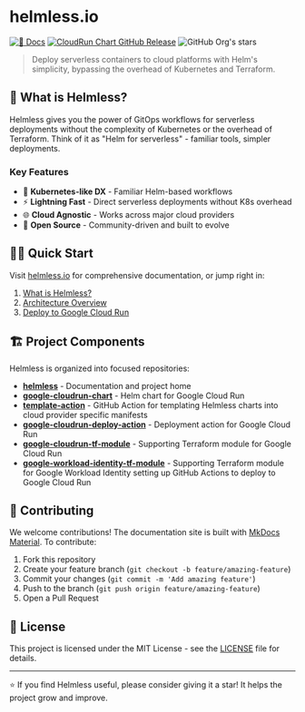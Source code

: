 # helmless.io

[![📜 Docs](https://github.com/helmless/helmless/actions/workflows/deploy-docs.yaml/badge.svg)](https://helmless.io)
[![CloudRun Chart GitHub Release](https://img.shields.io/github/v/release/helmless/google-cloudrun-chart?include_prereleases&label=cloudrun&color=blue)](https://github.com/helmless/google-cloudrun-chart/)
![GitHub Org's stars](https://img.shields.io/github/stars/helmless)

> Deploy serverless containers to cloud platforms with Helm's simplicity, bypassing the overhead of Kubernetes and Terraform.

## 🚀 What is Helmless?

Helmless gives you the power of GitOps workflows for serverless deployments without the complexity of Kubernetes or the overhead of Terraform. Think of it as "Helm for serverless" - familiar tools, simpler deployments.

### Key Features

- 🎯 **Kubernetes-like DX** - Familiar Helm-based workflows
- ⚡ **Lightning Fast** - Direct serverless deployments without K8s overhead
- 🌐 **Cloud Agnostic** - Works across major cloud providers
- 🤝 **Open Source** - Community-driven and built to evolve

## 🏃‍♂️ Quick Start

Visit [helmless.io](https://helmless.io) for comprehensive documentation, or jump right in:

1. [What is Helmless?](https://helmless.io/what-is-helmless/)
2. [Architecture Overview](https://helmless.io/architecture/)
3. [Deploy to Google Cloud Run](https://helmless.io/google-cloudrun/)

## 🏗️ Project Components

Helmless is organized into focused repositories:

- **[helmless](https://github.com/helmless/helmless)** - Documentation and project home
- **[google-cloudrun-chart](https://github.com/helmless/google-cloudrun-chart)** - Helm chart for Google Cloud Run
- **[template-action](https://github.com/helmless/template-action)** - GitHub Action for templating Helmless charts into cloud provider specific manifests
- **[google-cloudrun-deploy-action](https://github.com/helmless/google-cloudrun-deploy-action)** - Deployment action for Google Cloud Run
- **[google-cloudrun-tf-module](https://github.com/helmless/google-cloudrun-tf-module)** - Supporting Terraform module for Google Cloud Run
- **[google-workload-identity-tf-module](https://github.com/helmless/google-workload-identity-tf-module)** - Supporting Terraform module for Google Workload Identity setting up GitHub Actions to deploy to Google Cloud Run

## 🤝 Contributing

We welcome contributions! The documentation site is built with [MkDocs Material](https://squidfunk.github.io/mkdocs-material/). To contribute:

1. Fork this repository
2. Create your feature branch (`git checkout -b feature/amazing-feature`)
3. Commit your changes (`git commit -m 'Add amazing feature'`)
4. Push to the branch (`git push origin feature/amazing-feature`)
5. Open a Pull Request

## 📝 License

This project is licensed under the MIT License - see the [LICENSE](LICENSE) file for details.

---

⭐ If you find Helmless useful, please consider giving it a star! It helps the project grow and improve.
